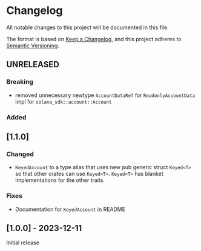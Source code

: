 # Changelog

All notable changes to this project will be documented in this file.

The format is based on [Keep a Changelog](https://keepachangelog.com/en/1.0.0/),
and this project adheres to [Semantic Versioning](https://semver.org/spec/v2.0.0.html).

## UNRELEASED

### Breaking

- removed unnecessary newtype `AccountDataRef` for `ReadonlyAccountData` impl for `solana_sdk::account::Account`

### Added

## [1.1.0]

### Changed

- `KeyedAccount` to a type alias that uses new pub generic struct `Keyed<T>` so that other crates can use `Keyed<T>`. `Keyed<T>` has blanket implementations for the other traits.

### Fixes

- Documentation for `KeyedAccount` in README

## [1.0.0] - 2023-12-11

Initial release
